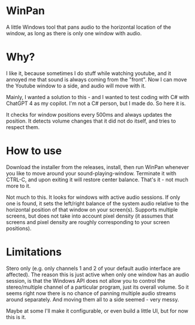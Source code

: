 # WinPan
A little Windows tool that pans audio to the horizontal location of the window, as long as there is only one window with audio.

# Why?
I like it, because sometimes I do stuff while watching youtube, and it annoyed me that sound is always coming from the "front". Now I can move the Youtube window to a side, and audio will move with it.

Mainly, I wanted a solution to this - and I wanted to test coding with C# with ChatGPT 4 as my copilot. I'm not a C# person, but I made do. So here it is.

It checks for window positions every 500ms and always updates the position. It detects volume changes that it did not do itself, and tries to respect them.

# How to use
Download the installer from the releases, install, then run WinPan whenever you like to move around your sound-playing-window. Terminate it with CTRL-C, and upon exiting it will restore center balance. That's it - not much more to it.

Not much to this. It looks for windows with active audio sessions. If only one is found, it sets the left/right balance of the system audio relative to the horizontal position of that window on your screen(s). Supports multiple screens, but does not take into account pixel density (it assumes that screens and pixel density are roughly corresponding to your screen positions).

# Limitations
Stero only (e.g. only channels 1 and 2 of your default audio interface are affected). The reason this is just active when only one window has an audio session, is that the Windows API does not allow you to control the stereo/multiple channel of a particular program, just its overall volume. So it seems right now there is no chance of panning multiple audio streams around separately. And moving them all to a side seemed - very messy. 

Maybe at some I'll make it configurable, or even build a little UI, but for now this is it.
